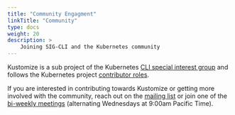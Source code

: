 ```yaml
---
title: "Community Engagment"
linkTitle: "Community"
type: docs
weight: 20
description: >
    Joining SIG-CLI and the Kubernetes community
---
```


[CLI special interest group]: https://github.com/kubernetes/community/tree/master/sig-cli#cli-special-interest-group
[contributor roles]: https://github.com/kubernetes/community/blob/master/community-membership.md#community-membership
[mailing list]: https://groups.google.com/forum/#!forum/kubernetes-sig-cli
[bi-weekly meetings]: https://docs.google.com/document/d/1r0YElcXt6G5mOWxwZiXgGu_X6he3F--wKwg-9UBc29I/edit?usp=sharing

Kustomize is a sub project of the Kubernetes [CLI special interest group] and follows the Kubernetes
project [contributor roles].

If you are interested in contributing towards Kustomize or getting more involved with the community,
reach out on the [mailing list] or join one of the [bi-weekly meetings] (alternating Wednesdays at
9:00am Pacific Time).


